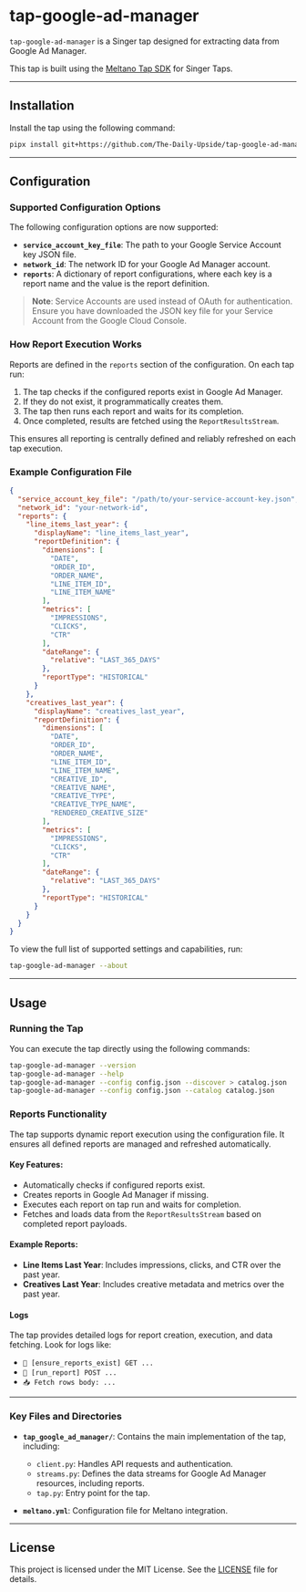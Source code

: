 # tap-google-ad-manager

`tap-google-ad-manager` is a Singer tap designed for extracting data from Google Ad Manager.

This tap is built using the [Meltano Tap SDK](https://sdk.meltano.com) for Singer Taps.

---

## Installation

Install the tap using the following command:

```bash
pipx install git+https://github.com/The-Daily-Upside/tap-google-ad-manager.git
```

---

## Configuration

### Supported Configuration Options

The following configuration options are now supported:

* **`service_account_key_file`**: The path to your Google Service Account key JSON file.
* **`network_id`**: The network ID for your Google Ad Manager account.
* **`reports`**: A dictionary of report configurations, where each key is a report name and the value is the report definition.

> **Note**: Service Accounts are used instead of OAuth for authentication. Ensure you have downloaded the JSON key file for your Service Account from the Google Cloud Console.

### How Report Execution Works

Reports are defined in the `reports` section of the configuration. On each tap run:

1. The tap checks if the configured reports exist in Google Ad Manager.
2. If they do not exist, it programmatically creates them.
3. The tap then runs each report and waits for its completion.
4. Once completed, results are fetched using the `ReportResultsStream`.

This ensures all reporting is centrally defined and reliably refreshed on each tap execution.

### Example Configuration File

```json
{
  "service_account_key_file": "/path/to/your-service-account-key.json",
  "network_id": "your-network-id",
  "reports": {
    "line_items_last_year": {
      "displayName": "line_items_last_year",
      "reportDefinition": {
        "dimensions": [
          "DATE",
          "ORDER_ID",
          "ORDER_NAME",
          "LINE_ITEM_ID",
          "LINE_ITEM_NAME"
        ],
        "metrics": [
          "IMPRESSIONS",
          "CLICKS",
          "CTR"
        ],
        "dateRange": {
          "relative": "LAST_365_DAYS"
        },
        "reportType": "HISTORICAL"
      }
    },
    "creatives_last_year": {
      "displayName": "creatives_last_year",
      "reportDefinition": {
        "dimensions": [
          "DATE",
          "ORDER_ID",
          "ORDER_NAME",
          "LINE_ITEM_ID",
          "LINE_ITEM_NAME",
          "CREATIVE_ID",
          "CREATIVE_NAME",
          "CREATIVE_TYPE",
          "CREATIVE_TYPE_NAME",
          "RENDERED_CREATIVE_SIZE"
        ],
        "metrics": [
          "IMPRESSIONS",
          "CLICKS",
          "CTR"
        ],
        "dateRange": {
          "relative": "LAST_365_DAYS"
        },
        "reportType": "HISTORICAL"
      }
    }
  }
}
```

To view the full list of supported settings and capabilities, run:

```bash
tap-google-ad-manager --about
```

---

## Usage

### Running the Tap

You can execute the tap directly using the following commands:

```bash
tap-google-ad-manager --version
tap-google-ad-manager --help
tap-google-ad-manager --config config.json --discover > catalog.json
tap-google-ad-manager --config config.json --catalog catalog.json
```

### Reports Functionality

The tap supports dynamic report execution using the configuration file. It ensures all defined reports are managed and refreshed automatically.

#### Key Features:

* Automatically checks if configured reports exist.
* Creates reports in Google Ad Manager if missing.
* Executes each report on tap run and waits for completion.
* Fetches and loads data from the `ReportResultsStream` based on completed report payloads.

#### Example Reports:

* **Line Items Last Year**: Includes impressions, clicks, and CTR over the past year.
* **Creatives Last Year**: Includes creative metadata and metrics over the past year.

#### Logs

The tap provides detailed logs for report creation, execution, and data fetching. Look for logs like:

* `📡 [ensure_reports_exist] GET ...`
* `🏃 [run_report] POST ...`
* `📥 Fetch rows body: ...`

---

### Key Files and Directories

* **`tap_google_ad_manager/`**: Contains the main implementation of the tap, including:

  * `client.py`: Handles API requests and authentication.
  * `streams.py`: Defines the data streams for Google Ad Manager resources, including reports.
  * `tap.py`: Entry point for the tap.
* **`meltano.yml`**: Configuration file for Meltano integration.

---

## License

This project is licensed under the MIT License. See the [LICENSE](LICENSE) file for details.
